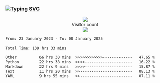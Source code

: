 ### <a href="https://git.io/typing-svg"><img src="https://readme-typing-svg.herokuapp.com?font=Fira+Code&pause=1000&width=435&lines=+Hi+%F0%9F%91%8B+There+is+Chenghow" alt="Typing SVG" /></a>
<p align="center"> 
  <img src="https://github-readme-stats.vercel.app/api?username=chenghow&show_icons=true"><br>
  Visitor count<br>
  <img src="https://profile-counter.glitch.me/chenghow/count.svg">
</p>

<!--START_SECTION:waka-->

```txt
From: 23 January 2023 - To: 08 January 2025

Total Time: 139 hrs 33 mins

Other          66 hrs 30 mins  >>>>>>>>>>>>-------------   47.65 %
Python         22 hrs 38 mins  >>>>---------------------   16.22 %
Markdown       22 hrs 9 mins   >>>>---------------------   15.87 %
Text           11 hrs 20 mins  >>-----------------------   08.13 %
YAML           9 hrs 55 mins   >>-----------------------   07.11 %
```

<!--END_SECTION:waka-->

